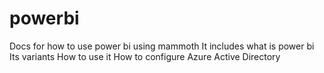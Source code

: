 # powerbi
Docs for how to use power bi using mammoth
It includes what is power bi
Its variants
How to use it 
How to configure Azure Active Directory
